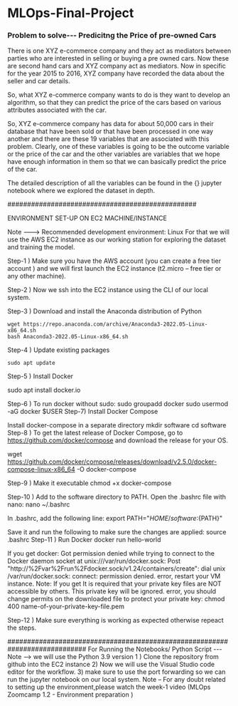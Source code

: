 # MLOps-Final-Project

### Problem to solve--- Predicitng the Price of pre-owned Cars

There is one XYZ e-commerce company and they act as mediators between parties who are interested in selling or buying a pre owned cars. Now these are second hand cars and XYZ company act as mediators. Now in specific for the year 2015 to 2016, XYZ company have
recorded the data about the seller and car details.

So, what XYZ e-commerce company wants to do is they want to develop an algorithm, so that they can predict the price of the cars based on various attributes associated with the car.

So, XYZ e-commerce company has data for about 50,000 cars in their database that have been sold or that have been processed in one way another and there are these 19 variables that are associated with this problem.
Clearly, one of these variables is going to be the outcome variable or the price of the car and the other variables are variables that we hope have enough information in them so that we can
basically predict the price of the car.

The detailed description of all the variables can be found in the {} jupyter notebook where we explored the dataset in depth.


################################################


ENVIRONMENT SET-UP ON EC2 MACHINE/INSTANCE

Note --->  Recommended development environment: Linux 
For that we will use the AWS EC2 instance as our working station for exploring the dataset and training the model.

Step-1 )  Make sure you have the AWS account (you can create a free tier account ) and we will first  launch the EC2 instance (t2.micro – free tier or any other machine).

Step-2 ) Now we ssh into the EC2 instance using the CLI of our local system.

Step-3 )   Download and install the Anaconda distribution of Python

	wget https://repo.anaconda.com/archive/Anaconda3-2022.05-Linux-x86_64.sh
	bash Anaconda3-2022.05-Linux-x86_64.sh 

Step-4 ) Update existing packages
	
	sudo apt update

Step-5 )  Install Docker
  
  sudo apt install docker.io
  
  
Step-6 )  To run docker without sudo:
sudo groupadd docker
sudo usermod -aG docker $USER
Step-7) Install Docker Compose

Install docker-compose in a separate directory
	mkdir software
	cd software
Step-8 ) To get the latest release of Docker Compose, go to https://github.com/docker/compose and download the release for your OS.

wget https://github.com/docker/compose/releases/download/v2.5.0/docker-compose-linux-x86_64 -O docker-compose

Step-9 ) Make it executable
	chmod +x docker-compose


Step-10 ) Add to the software directory to PATH. Open the .bashrc file with nano:
	nano ~/.bashrc

In .bashrc, add the following line:
	export PATH="${HOME}/software:${PATH}"

Save it and run the following to make sure the changes are applied:
	source .bashrc
Step-11 ) Run Docker
	docker run hello-world

If you get docker: Got permission denied while trying to connect to the Docker daemon socket at unix:///var/run/docker.sock: Post "http://%2Fvar%2Frun%2Fdocker.sock/v1.24/containers/create": dial unix /var/run/docker.sock: connect: permission denied. error, restart your VM instance.
Note: If you get It is required that your private key files are NOT accessible by others. This private key will be ignored. error, you should change permits on the downloaded file to protect your private key:
	chmod 400 name-of-your-private-key-file.pem

Step-12 ) Make sure everything is working as expected otherwise repeact the steps.

############################################################################
For Running the Notebooks/ Python Script ---
Note --> we will use the Python 3.9 version
1 ) Clone the repository from github into the EC2 instance
2) Now we will use the Visual Studio code editor for the workflow.
3) make sure to use the port forwarding so we can run the jupyter notebook on our local system.
Note – For any doubt related to setting up the environment,please watch the week-1 video (MLOps Zoomcamp 1.2 - Environment preparation )
 



